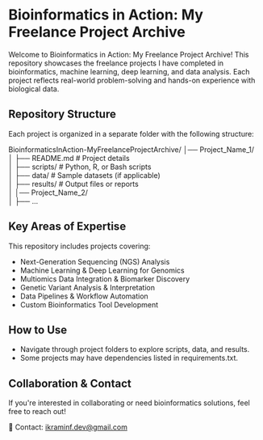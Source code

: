 # Bioinformatics in Action: My Freelance Project Archive

Welcome to Bioinformatics in Action: My Freelance Project Archive! This repository showcases the freelance projects I have completed in bioinformatics, machine learning, deep learning, and data analysis. Each project reflects real-world problem-solving and hands-on experience with biological data.

## Repository Structure

Each project is organized in a separate folder with the following structure:  

BioinformaticsInAction-MyFreelanceProjectArchive/
│── Project_Name_1/  
│   ├── README.md  # Project details  
│   ├── scripts/    # Python, R, or Bash scripts  
│   ├── data/       # Sample datasets (if applicable)  
│   ├── results/    # Output files or reports  
│
│── Project_Name_2/  
│   ├── ...  

## Key Areas of Expertise

This repository includes projects covering:  
- Next-Generation Sequencing (NGS) Analysis
- Machine Learning & Deep Learning for Genomics
- Multiomics Data Integration & Biomarker Discovery
- Genetic Variant Analysis & Interpretation
- Data Pipelines & Workflow Automation
- Custom Bioinformatics Tool Development

## How to Use

- Navigate through project folders to explore scripts, data, and results.
- Some projects may have dependencies listed in requirements.txt.

## Collaboration & Contact

If you're interested in collaborating or need bioinformatics solutions, feel free to reach out!

📧 Contact: [ikraminf.dev@gmail.com](ikraminf.dev@gmail.com)
